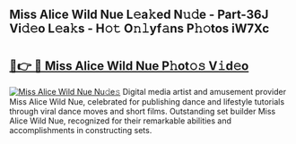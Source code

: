 ## Miss Alice Wild Nue L𝚎a𝚔ed N𝚞𝚍e - Part-36J Vi𝚍𝚎o L𝚎a𝚔s - H𝚘𝚝 O𝚗𝚕yf𝚊ns P𝚑𝚘tos iW7Xc

# <h2><a href="http://kfce1q.oniu.top/?m=Miss+Alice+Wild+Nue">🔗👉 🔴 Miss Alice Wild Nue P𝚑ot𝚘𝚜 V𝚒d𝚎o</a></h2>

[![Miss Alice Wild Nue Nu𝚍e𝚜](https://i.imgur.com/0qMVB7G.gif)](http://kfce1q.oniu.top/?m=Miss+Alice+Wild+Nue)
Digital media artist and amusement provider Miss Alice Wild Nue, celebrated for publishing dance and lifestyle tutorials through viral dance moves and short films. Outstanding set builder Miss Alice Wild Nue, recognized for their remarkable abilities and accomplishments in constructing sets.  
